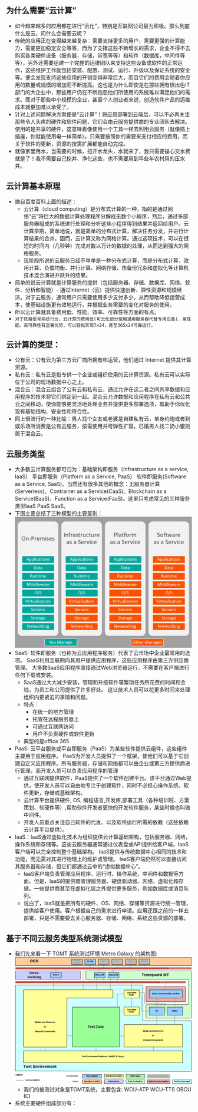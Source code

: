## 为什么需要“云计算”
- 如今越来越多的应用都在进行“云化”，特别是互联网公司最为积极。那么到底什么是云，问什么会需要云呢？
- 传统的应用正在变得越来越复杂：需要支持更多的用户，需要更强的计算能力，需要更加稳定安全等等，而为了支撑这些不断增长的需求，企业不得不去购买各类硬件设备（服务器，存储，带宽等等）和软件（数据库，中间件等等），另外还需要组建一个完整的运维团队来支持这些设备或软件的正常运作，这些维护工作就包括安装、配置、测试、运行、升级以及保证系统的安全等。便会发现支持这些应用的开销变得非常巨大，而且它们的费用会随着你应用的数量或规模的增加而不断提高。这也是为什么即使是在那些拥有很出色IT部门的大企业中，那些用户仍在不断抱怨他们所使用的系统难以满足他们的需求。而对于那些中小规模的企业，甚至个人创业者来说，创造软件产品的运维成本就更加难以承受了。
- 针对上述问题解决方案便是“云计算”！将应用部署到云端后，可以不必再关注那些令人头疼的硬件和软件问题，它们会由云服务提供商的专业团队去解决。使用的是共享的硬件，这意味着像使用一个工具一样去利用云服务（就像插上插座，你就能使用电一样简单）。只需要按照你的需要来支付相应的费用，而关于软件的更新，资源的按需扩展都能自动完成。
- 就像家里用水，当需要的时候，扭开水龙头，水就来了，我只需要操心交水费就是了！我不需要自己挖井、净化这些，也不需要用到早些年农村用的压水井。

## 云计算基本原理
- 摘自百度百科上面的描述：
    - 云计算（cloud computing）是分布式计算的一种，指的是通过网络“云”将巨大的数据计算处理程序分解成无数个小程序，然后，通过多部服务器组成的系统进行处理和分析这些小程序得到结果并返回给用户。云计算早期，简单地说，就是简单的分布式计算，解决任务分发，并进行计算结果的合并。因而，云计算又称为网格计算。通过这项技术，可以在很短的时间内（几秒钟）完成对数以万计的数据的处理，从而达到强大的网络服务。
    - 现阶段所说的云服务已经不单单是一种分布式计算，而是分布式计算、效用计算、负载均衡、并行计算、网络存储、热备份冗杂和虚拟化等计算机技术混合演进并跃升的结果。
- 简单的说云计算就是计算服务的提供（包括服务器、存储、数据库、网络、软件、分析和智能）- 通过Internet（云）提供快速创新、弹性资源和规模经济。对于云服务，通常用户只需要使用多少支付多少，从而帮助降低运营成本，使基础设施更有效地运行，并根据业务需要的变化对服务的使用。
- 所以云计算就具备费用低、性能、效率、可靠性等方面的有点。
- `对于铁路信号系统行业，云计算的费用低(可云化部分使用通用服务器代替专用设备)、高性能、高可靠性有显著优势，可以轻松实现7x24，甚至365x24可靠运行。`

## 云计算的类型：
- 公有云：公有云为第三方云厂商所拥有和运营，他们通过 Internet 提供其计算资源。
- 私有云：私有云是指专供一个企业或组织使用的云计算资源。私有云可以实际位于公司的现场数据中心之上。
- 混合云：混合云组合了公有云和私有云，通过允许在这二者之间共享数据和应用程序的技术将它们绑定到一起。混合云允许数据和应用程序在私有云和公共云之间移动，使你能够更灵活地处理业务并提供更多部署选项，有助于你优化现有基础结构、安全性和符合性。
- 网上很流行的一种比喻：男人找个女友或老婆是自建私有云，单身约炮或者到娱乐场所消费是公有云服务，按需使用并可弹性扩容，已婚男人找二奶小蜜则属于混合云。

## 云服务类型
- 大多数云计算服务都可归为：基础架构即服务（Infrastructure as a service, IaaS） 平台即服务（Platform as a Service, PaaS） 软件即服务(Software as a Service, SaaS)。当然还有很多其他的概念：无服务器计算 (Serverless)、Contrainer as a Service(CaaS)、Blockchain as a Service(BaaS)、Function as a Service(FaaS)。这里只考虑常见的三种服务类型IaaS PaaS SaaS。
- 下图主要总结了三种模型的主要差别：
![](CloudComputeWithRailway/AsAService.jpg)
- SaaS: 软件即服务（也称为云应用程序服务）代表了云市场中企业最常用的选项。 SaaS利用互联网向其用户提供应用程序，这些应用程序由第三方供应商管理。 大多数SaaS应用程序直接通过Web浏览器运行，不需要在客户端进行任何下载或安装。
    - SaaS通过大大减少安装，管理和升级软件等繁琐任务所花费的时间和金钱，为员工和公司提供了许多好处。 这让技术人员可以花更多时间来处理组织内更紧迫的事情和问题。
    - 特点：
        - 在统一的地方管理
        - 托管在远程服务器上
        - 可通过互联网访问
        - 用户不负责硬件或软件更新
    - 典型的是office 365
- PaaS: 云平台服务或平台即服务（PaaS）为某些软件提供云组件，这些组件主要用于应用程序。 PaaS为开发人员提供了一个框架，使他们可以基于它创建自定义应用程序。所有服务器，存储和网络都可以由企业或第三方提供商进行管理，而开发人员可以负责应用程序的管理
    - 通过互联网提供软件，PaaS提供了一个软件创建平台。该平台通过Web提供，使开发人员可以自由地专注于创建软件，同时不必担心操作系统、软件更新，存储或基础架构。
    - 云计算平台提供硬件, OS, 编程语言,开发库,部署工具（各种培训班、方案策划、软硬件等）,帮助软件开发者更快的开发软件服务，某些时候也叫做中间件。
    - 开发人员重点关注自己软件的代发、以及软件运行所需的依赖（这些依赖云计算平台提供）。
- IaaS：IaaS通过虚拟化技术为组织提供云计算基础架构，包括服务器、网络，操作系统和存储等。这些云服务器通常通过仪表盘或API提供给客户端，IaaS客户端可以完全控制整个基础架构。 IaaS提供与传统数据中心相同的技术和功能，而无需对其进行物理上的维护或管理。 IaaS客户端仍然可以直接访问其服务器和存储，但它们都通过云中的“虚拟数据中心”。
    - IaaS客户端负责管理应用程序、运行时、操作系统，中间件和数据等方面。但是，IaaS的提供商管理服务器、硬盘驱动器、网络，虚拟化和存储。一些提供商甚至在虚拟化层之外提供更多服务，例如数据库或消息队列。
    - 说白了，IaaS就是把所有的硬件、OS、网络、存储等资源进行统一管理，提供给客户使用。客户根据自己的需求进行申请。应用还跟之前的一样去部署，只是不需要要去关心服务器、存储、网络、系统这些资源的部署。

## 基于不同云服务类型系统测试模型
- 我们先来看一下 TGMT 系统测试环境 Metro Galaxy 的架构图: ![](CloudComputeWithRailway/Galaxy_arch.png)
    - 我们的被测试对象是TGMT系统，主要包含: WCU-ATP WCU-TTS OBCU ICI
- 系统主要硬件组成部分有： 